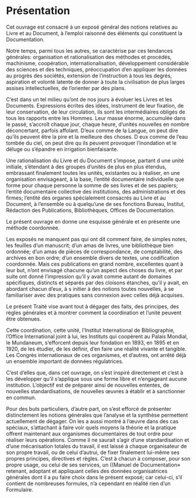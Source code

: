 # Présentation

Cet ouvrage est consacré à un exposé général des notions relatives au Livre et au Document, à l’emploi raisonné des éléments qui constituent la Documentation.

Notre temps, parmi tous les autres, se caractérise par ces tendances générales: organisation et rationalisation des méthodes et procédés, machinisme, coopération, internationalisation, développement considérable des sciences et des techniques, préoccupation d’en appliquer les données au progrès des sociétés, extension de l’instruction à tous les degrés, aspiration et volonté latente de donner à toute la civilisation de plus larges assises intellectuelles, de l’orienter par des plans.

C’est dans un tel milieu qu’ont de nos jours à évoluer les Livres et les Documents. Expressions écrites des idées, instrument de leur fixation, de leur conservation, de leur circulation, ils sont les intermédiaires obligés de tous les rapports entre les Hommes. Leur masse énorme, accumulée dans le passé, s’accroît chaque jour, chaque heure, d’unités nouvelles en nombre déconcertant, parfois affolant. D’eux comme de la Langue, on peut dire qu’ils peuvent être la pire et la meilleure des choses. D eux comme de l’eau tombée du ciel, on peut dire qu ils peuvent provoquer l’inondation et le déluge ou s’épandre en irrigation bienfaisante.

Une rationalisation du Livre et du Document s’impose, partant d une unité initiale, s’étendant à des groupes d’unités de plus en plus étendus, embrassant finalement toutes les unités, existantes ou à réaliser, en une organisation envisageant, à la base, l’entité documentaire individuelle que forme pour chaque personne la somme de ses livres et de ses papiers; l’entité documentaire collective des institutions, des administrations et des firmes; l’entité des organes spécialement consacrés au Livre et au Document, à l’ensemble ou à quelqu’une de ses fonctions Bureau, Institut, Rédaction des Publications, Bibliothèques, Offices de Documentation.

Le présent ouvrage en donne une esquisse générale et en présente une méthode coordonnée.

Les exposés ne manquent pas qui ont dit comment faire, de simples notes, les feuilles d’un manuscrit; d’un amas de livres, une bibliothèque bien ordonnée; d’un amas de pièces de correspondance, de comptabilité, des archives en bon ordre; d’un ensemble divers de textes, une codification coordonnée. Mais ces publications en grand nombre, excellentes quant à leur but, n’ont envisagé chacune qu’un aspect des choses du livre, et par suite ont donné l’impression qu’il y avait comme autant de domaines spécifiques, distincts et séparés par des cloisons étanches, qu’il y avait, en abordant chacun d’eux, à s initier à des notions toutes nouvelles, à se familiariser avec des pratiques sans connexion avec celles déjà acquises.

Le présent Traité vise avant tout à dégager des faits, des principes, des règles générales et à montrer comment la coordination et l’unité peuvent être obtenues.

Cette coordination, cette unité, l’Institut International de Bibliographie, l’Office International joint à lui, les Instituts qui coopèrent au Palais Mondial, le Mundaneum, s’efforcent depuis leur fondation en 1893, en 1895 et en 1920, de les étudier, de les définir, d’en faire une réalité vivante et tangible. Les Congrès internationaux de ces organismes, et d’autres, ont arrêté déjà un ensemble important de données régulatrices.

C’est d’elles que, dans cet ouvrage, on s’est inspiré directement et c’est à les développer qu’il s’applique sous une forme libre et n’engageant aucune institution. L’objectif est de préparer ainsi de nouvelles ententes, de nouvelles standardisations, de nouvelles œuvres à établir et à sanctionner en commun.

Pour des buts particuliers, d’autre part, on s’est efforcé de présenter distinctement les notions générales que l’analyse et la synthèse permettent actuellement de dégager. On les a aussi montré à l’œuvre dans des cas spéciaux, s’attachant à faire voir quels moyens la théorie et la pratique offrent maintenant aux organismes documentaires de tout ordre pour réaliser leurs opérations. Comme il ne saurait s’agir d’une standardisation et d’une mécanisation totales du travail, il est laissé à chaque organisateur de son propre travail, ou de celui d’autrui, de fixer finalement lui-même ses propres principes, directives et règles. C’est à chacun à composer, pour son propre usage, ou celui de ses services, un ((Manuel de Documentation» retenant, adoptant et appliquant celles des données organisatrices générales dont il a pu faire choix dans le présent exposé; car celui-ci, s’il contient de nombreuses formules, n’a cependant en réalité rien d’un Formulaire.
